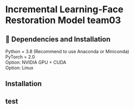 # Incremental Learning-Face Restoration Model   team03
## 🔧 Dependencies and Installation
Python = 3.8 (Recommend to use Anaconda or Miniconda)  
PyTorch = 2.0  
Option: NVIDIA GPU + CUDA  
Option: Linux  
## Installation

## test
<!--
**Mei20241431/Mei20241431** is a ✨ _special_ ✨ repository because its `README.md` (this file) appears on your GitHub profile.

Here are some ideas to get you started:

- 🔭 I’m currently working on ...
- 🌱 I’m currently learning ...
- 👯 I’m looking to collaborate on ...
- 🤔 I’m looking for help with ...
- 💬 Ask me about ...
- 📫 How to reach me: ...
- 😄 Pronouns: ...
- ⚡ Fun fact: ...
-->
